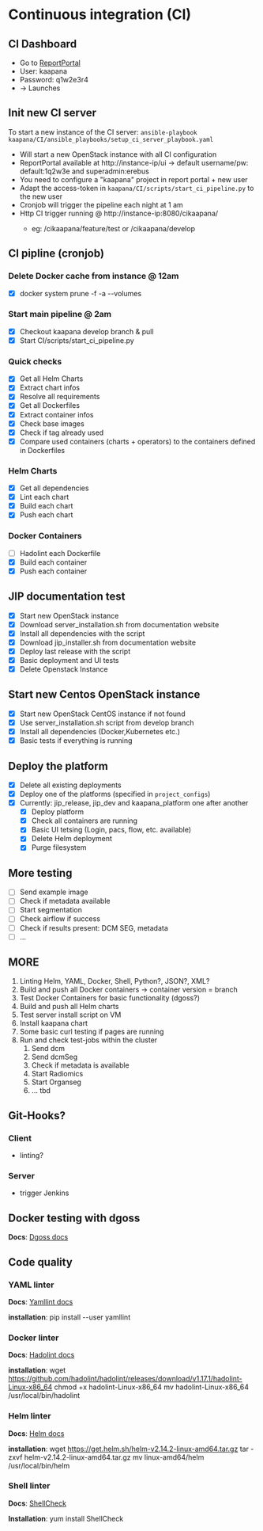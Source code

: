# Continuous integration (CI)

## CI Dashboard

- Go to [ReportPortal](http://10.128.130.252/ui/#kaapana/launches/all)
- User: kaapana
- Password: q1w2e3r4
- -> Launches

## Init new CI server
To start a new instance of the CI server:
`ansible-playbook kaapana/CI/ansible_playbooks/setup_ci_server_playbook.yaml`

- Will start a new OpenStack instance with all CI configuration
- ReportPortal available at http://instance-ip/ui -> default username/pw: default:1q2w3e and superadmin:erebus
- You need to configure a "kaapana" project in report portal + new user
- Adapt the access-token in `kaapana/CI/scripts/start_ci_pipeline.py` to the new user
- Cronjob will trigger the pipeline each night at 1 am
- Http CI trigger running @ http://instance-ip:8080/cikaapana/<branch> 
  - eg: /cikaapana/feature/test or /cikaapana/develop

## CI pipline (cronjob)

### Delete Docker cache from instance @ 12am

- [x] docker system prune -f -a --volumes

### Start main pipeline @ 2am

- [x] Checkout kaapana develop branch & pull
- [x] Start CI/scripts/start_ci_pipeline.py

### Quick checks

- [x] Get all Helm Charts
- [X] Extract chart infos   
- [x] Resolve all requirements
- [x] Get all Dockerfiles
- [X] Extract container infos   
- [x] Check base images 
- [x] Check if tag already used
- [x] Compare used containers (charts + operators) to the containers defined in Dockerfiles 

### Helm Charts

- [x] Get all dependencies
- [x] Lint each chart
- [x] Build each chart
- [x] Push each chart

### Docker Containers

- [ ] Hadolint each Dockerfile
- [x] Build each container
- [x] Push each container

## JIP documentation test

- [x] Start new OpenStack instance
- [x] Download server_installation.sh from documentation website
- [x] Install all dependencies with the script
- [x] Download jip_installer.sh from documentation website
- [x] Deploy last release with the script
- [x] Basic deployment and UI tests
- [x] Delete Openstack Instance  

## Start new Centos OpenStack instance

- [x] Start new OpenStack CentOS instance if not found
- [x] Use server_installation.sh script from develop branch
- [x] Install all dependencies (Docker,Kubernetes etc.)
- [x] Basic tests if everything is running

## Deploy the platform

- [x] Delete all existing deployments
- [x] Deploy one of the platforms (specified in `project_configs`)
- [x] Currently: jip_release, jip_dev and kaapana_platform one after another
  - [x] Deploy platform
  - [x] Check all containers are running
  - [x] Basic UI tetsing (Login, pacs, flow, etc. available)
  - [x] Delete Helm deployment
  - [x] Purge filesystem
  
## More testing

- [ ] Send example image
- [ ] Check if metadata available
- [ ] Start segmentation 
- [ ] Check airflow if success
- [ ] Check if results present: DCM SEG, metadata
- [ ] ...

## MORE

1) Linting Helm, YAML, Docker, Shell, Python?, JSON?, XML?
2) Build and push all Docker containers -> container version = branch
3) Test Docker Containers for basic functionality (dgoss?)
4) Build and push all Helm charts
5) Test server install script on VM
6) Install kaapana chart
7) Some basic curl testing if pages are running
8) Run and check test-jobs within the cluster
    1) Send dcm
    2) Send dcmSeg
    3) Check if metadata is available
    4) Start Radiomics
    5) Start Organseg
    6) ... tbd

## Git-Hooks?

### Client
- linting?

### Server
- trigger Jenkins

## Docker testing with dgoss
**Docs**: [Dgoss docs](https://github.com/aelsabbahy/goss/tree/master/extras/dgoss)

## Code quality
### YAML linter
**Docs**: [Yamllint docs](https://yamllint.readthedocs.io/en/stable/quickstart.html)

**installation**:
    pip install --user yamllint

### Docker linter
**Docs**: [Hadolint docs](https://github.com/hadolint/hadolint/releases/)

**installation**:
    wget https://github.com/hadolint/hadolint/releases/download/v1.17.1/hadolint-Linux-x86_64
    chmod +x hadolint-Linux-x86_64
    mv hadolint-Linux-x86_64 /usr/local/bin/hadolint

### Helm linter
**Docs**: [Helm docs](https://helm.sh/docs/using_helm/#installing-helm)

**installation**:
    wget https://get.helm.sh/helm-v2.14.2-linux-amd64.tar.gz
    tar -zxvf helm-v2.14.2-linux-amd64.tar.gz
    mv linux-amd64/helm /usr/local/bin/helm

### Shell linter
**Docs**: [ShellCheck](https://github.com/koalaman/shellcheck/wiki)

**Installation**:
    yum install ShellCheck
